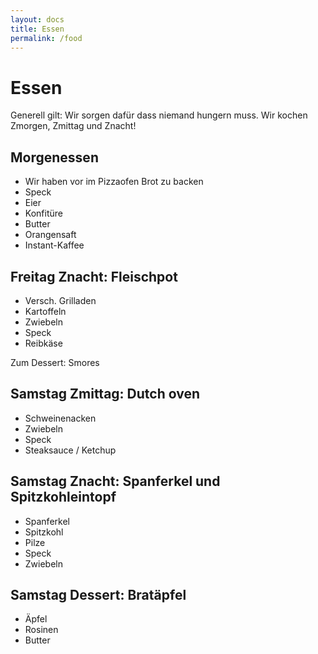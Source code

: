 ```yaml
---
layout: docs
title: Essen
permalink: /food
---
```


# Essen

Generell gilt: Wir sorgen dafür dass niemand hungern muss. Wir kochen Zmorgen, Zmittag und Znacht!

## Morgenessen

* Wir haben vor im Pizzaofen Brot zu backen
* Speck
* Eier
* Konfitüre
* Butter
* Orangensaft
* Instant-Kaffee

## Freitag Znacht: Fleischpot

* Versch. Grilladen
* Kartoffeln
* Zwiebeln
* Speck
* Reibkäse

Zum Dessert: Smores

## Samstag Zmittag: Dutch oven

* Schweinenacken
* Zwiebeln
* Speck
* Steaksauce / Ketchup

## Samstag Znacht: Spanferkel und Spitzkohleintopf

* Spanferkel
* Spitzkohl
* Pilze
* Speck
* Zwiebeln

## Samstag Dessert: Bratäpfel

* Äpfel
* Rosinen
* Butter
